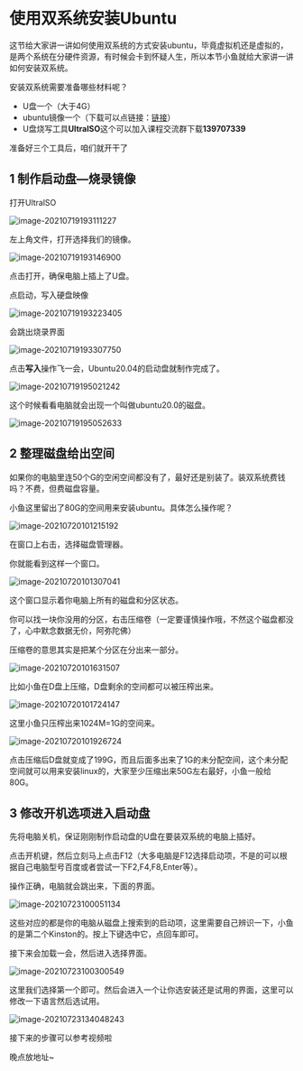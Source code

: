 # 使用双系统安装Ubuntu

这节给大家讲一讲如何使用双系统的方式安装ubuntu，毕竟虚拟机还是虚拟的，是两个系统在分硬件资源，有时候会卡到怀疑人生，所以本节小鱼就给大家讲一讲如何安装双系统。

安装双系统需要准备哪些材料呢？
- U盘一个（大于4G）
- ubuntu镜像一个（下载可以点链接：[链接](http://mirrors.ustc.edu.cn/ubuntu-releases/20.04/ubuntu-20.04.2.0-desktop-amd64.iso)）
- U盘烧写工具**UltralSO**这个可以加入课程交流群下载**139707339**

准备好三个工具后，咱们就开干了

## 1 制作启动盘—烧录镜像

打开UltralSO

![image-20210719193111227](2.2系统安装_双系统/imgs/image-20210719193111227.png)

左上角文件，打开选择我们的镜像。

![image-20210719193146900](2.2系统安装_双系统/imgs/image-20210719193146900.png)

点击打开，确保电脑上插上了U盘。

点启动，写入硬盘映像

![image-20210719193223405](2.2系统安装_双系统/imgs/image-20210719193223405.png)

会跳出烧录界面

![image-20210719193307750](2.2系统安装_双系统/imgs/image-20210719193307750.png)

点击**写入**操作飞一会，Ubuntu20.04的启动盘就制作完成了。

![image-20210719195021242](2.2系统安装_双系统/imgs/image-20210719195021242.png)



这个时候看看电脑就会出现一个叫做ubuntu20.0的磁盘。

![image-20210719195052633](2.2系统安装_双系统/imgs/image-20210719195052633.png)



## 2 整理磁盘给出空间

如果你的电脑里连50个G的空闲空间都没有了，最好还是别装了。装双系统费钱吗？不费，但费磁盘容量。

小鱼这里留出了80G的空间用来安装ubuntu。具体怎么操作呢？

![image-20210720101215192](2.2系统安装_双系统/imgs/image-20210720101215192.png)

在窗口上右击，选择磁盘管理器。

你就能看到这样一个窗口。

![image-20210720101307041](2.2系统安装_双系统/imgs/image-20210720101307041.png)

这个窗口显示着你电脑上所有的磁盘和分区状态。

你可以找一块你没用的分区，右击压缩卷（一定要谨慎操作哦，不然这个磁盘都没了，心中默念数据无价，阿弥陀佛）

压缩卷的意思其实是把某个分区在分出来一部分。

![image-20210720101631507](2.2系统安装_双系统/imgs/image-20210720101631507.png)

比如小鱼在D盘上压缩，D盘剩余的空间都可以被压榨出来。

![image-20210720101724147](2.2系统安装_双系统/imgs/image-20210720101724147.png)

这里小鱼只压榨出来1024M=1G的空间来。

![image-20210720101926724](2.2系统安装_双系统/imgs/image-20210720101926724.png)

点击压缩后D盘就变成了199G，而且后面多出来了1G的未分配空间，这个未分配空间就可以用来安装linux的，大家至少压缩出来50G左右最好，小鱼一般给80G。

## 3 修改开机选项进入启动盘

先将电脑关机，保证刚刚制作启动盘的U盘在要装双系统的电脑上插好。

点击开机键，然后立刻马上点击F12（大多电脑是F12选择启动项，不是的可以根据自己电脑型号百度或者尝试一下F2,F4,F8,Enter等）。

操作正确，电脑就会跳出来，下面的界面。

![image-20210723100051134](2.2系统安装_双系统/imgs/image-20210723100051134.png)

这些对应的都是你的电脑从磁盘上搜索到的启动项，这里需要自己辨识一下，小鱼的是第二个Kinston的。按上下键选中它，点回车即可。

接下来会加载一会，然后进入选择界面。

![image-20210723100300549](2.2系统安装_双系统/imgs/image-20210723100300549.png)

这里我们选择第一个即可。然后会进入一个让你选安装还是试用的界面，这里可以修改一下语言然后选试用。

![image-20210723134048243](2.2系统安装_双系统/imgs/image-20210723134048243.png)

接下来的步骤可以参考视频啦

晚点放地址~

